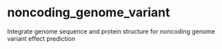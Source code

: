 # noncoding_genome_variant
Integrate genome sequence and protein structure for noncoding genome variant effect prediction
